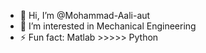 - 👋 Hi, I’m @Mohammad-Aali-aut
- 👀 I’m interested in Mechanical Engineering
- ⚡ Fun fact: Matlab >>>>> Python

<!---
Mohammad-Aali-aut/Mohammad-Aali-aut is a ✨ special ✨ repository because its `README.md` (this file) appears on your GitHub profile.
You can click the Preview link to take a look at your changes.
--->
